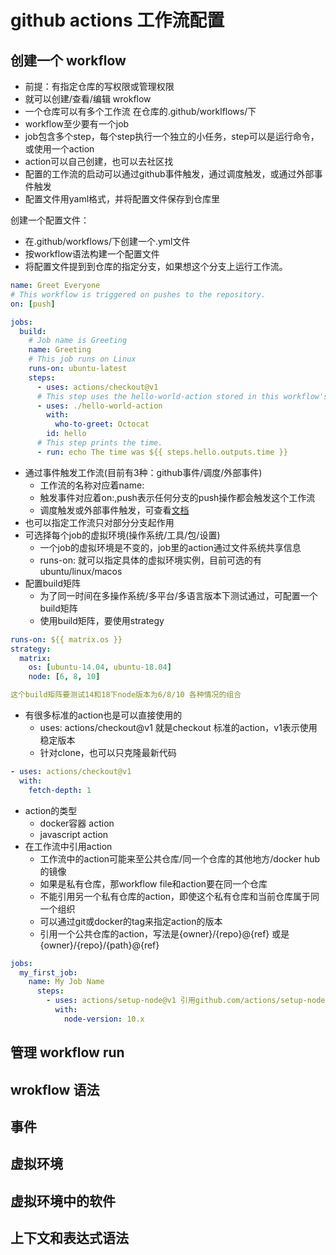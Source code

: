 # github actions 工作流配置

## 创建一个 workflow

- 前提：有指定仓库的写权限或管理权限
- 就可以创建/查看/编辑 wrokflow
- 一个仓库可以有多个工作流 在仓库的.github/worklflows/下
- workflow至少要有一个job
- job包含多个step，每个step执行一个独立的小任务，step可以是运行命令，或使用一个action
- action可以自己创建，也可以去社区找
- 配置的工作流的启动可以通过github事件触发，通过调度触发，或通过外部事件触发
- 配置文件用yaml格式，并将配置文件保存到仓库里

创建一个配置文件：
- 在.github/workflows/下创建一个.yml文件
- 按workflow语法构建一个配置文件
- 将配置文件提到到仓库的指定分支，如果想这个分支上运行工作流。


```yaml
name: Greet Everyone
# This workflow is triggered on pushes to the repository.
on: [push]

jobs:
  build:
    # Job name is Greeting
    name: Greeting
    # This job runs on Linux
    runs-on: ubuntu-latest
    steps:
      - uses: actions/checkout@v1
      # This step uses the hello-world-action stored in this workflow's repository.
      - uses: ./hello-world-action
        with:
          who-to-greet: Octocat
        id: hello
      # This step prints the time.
      - run: echo The time was ${{ steps.hello.outputs.time }}
```

- 通过事件触发工作流(目前有3种：github事件/调度/外部事件)
    - 工作流的名称对应着name:
    - 触发事件对应着on:,push表示任何分支的push操作都会触发这个工作流
    - 调度触发或外部事件触发，可查看[文档](https://help.github.com/en/articles/configuring-a-workflow)
- 也可以指定工作流只对部分分支起作用
- 可选择每个job的虚拟环境(操作系统/工具/包/设置)
    - 一个job的虚拟环境是不变的，job里的action通过文件系统共享信息
    - runs-on: 就可以指定具体的虚拟环境实例，目前可选的有ubuntu/linux/macos
- 配置build矩阵
    - 为了同一时间在多操作系统/多平台/多语言版本下测试通过，可配置一个build矩阵
    - 使用build矩阵，要使用strategy

```yaml
runs-on: ${{ matrix.os }}
strategy:
  matrix:
    os: [ubuntu-14.04, ubuntu-18.04]
    node: [6, 8, 10]

这个build矩阵要测试14和18下node版本为6/8/10 各种情况的组合
```

- 有很多标准的action也是可以直接使用的
    - uses: actions/checkout@v1 就是checkout 标准的action，v1表示使用稳定版本
    - 针对clone，也可以只克隆最新代码

```yaml
- uses: actions/checkout@v1
  with:
    fetch-depth: 1
```

- action的类型
    - docker容器 action
    - javascript action
- 在工作流中引用action
    - 工作流中的action可能来至公共仓库/同一个仓库的其他地方/docker hub的镜像
    - 如果是私有仓库，那workflow file和action要在同一个仓库
    - 不能引用另一个私有仓库的action，即使这个私有仓库和当前仓库属于同一个组织
    - 可以通过git或docker的tag来指定action的版本
    - 引用一个公共仓库的action，写法是{owner}/{repo}@{ref} 或是{owner}/{repo}/{path}@{ref}

```yaml
jobs:
  my_first_job:
    name: My Job Name
      steps:
        - uses: actions/setup-node@v1 引用github.com/actions/setup-node
          with:
            node-version: 10.x
```





## 管理 workflow run

## wrokflow 语法

## 事件

## 虚拟环境

## 虚拟环境中的软件

## 上下文和表达式语法
